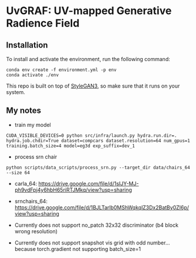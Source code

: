 # UvGRAF: UV-mapped Generative Radience Field

## Installation

To install and activate the environment, run the following command:
```
conda env create -f environment.yml -p env
conda activate ./env
```
This repo is built on top of [StyleGAN3](https://github.com/NVlabs/stylegan3), so make sure that it runs on your system.

## My notes

* train my model
```
CUDA_VISIBLE_DEVICES=0 python src/infra/launch.py hydra.run.dir=. hydra.job.chdir=True dataset=compcars dataset.resolution=64 num_gpus=1 training.batch_size=4 model=eg3d exp_suffix=dev_1
```


* process srn chair
```
python scripts/data_scripts/process_srn.py --target_dir data/chairs_64 --size 64
```

* carla_64: https://drive.google.com/file/d/1sIJY-MJ-ph9vdFpj4y6hbH65riRTJMkq/view?usp=sharing

* srnchairs_64: https://drive.google.com/file/d/1BJLTarlb0MShWqkqlZ3Dx2BatBy0ZI6p/view?usp=sharing

* Currently does not support no_patch 32x32 discriminator (b4 block wrong resolution)

* Currently does not support snapshot vis grid with odd number... because torch.gradient not supporting batch_size=1
